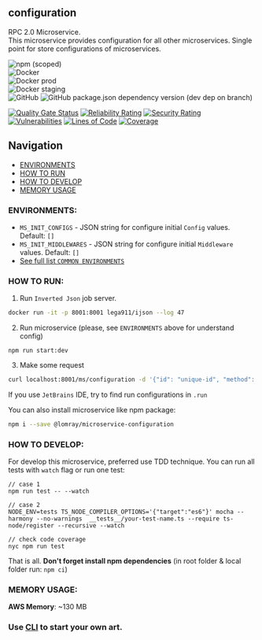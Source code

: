 configuration
-------------------

RPC 2.0 Microservice.   
This microservice provides configuration for all other microservices. Single point for store configurations of microservices.

![npm (scoped)](https://img.shields.io/npm/v/@lomray/microservice-configuration)  
![Docker](https://img.shields.io/npm/v/@lomray/microservice-configuration?label=docker)  
![Docker prod](https://img.shields.io/badge/Docker%20prod-%3Alatest-blue)  
![Docker staging](https://img.shields.io/badge/Docker%20staging-%3Alatest--staging-orange)    
![GitHub](https://img.shields.io/github/license/Lomray-Software/microservices)
![GitHub package.json dependency version (dev dep on branch)](https://img.shields.io/github/package-json/dependency-version/Lomray-Software/microservices/dev/typescript/staging)

[![Quality Gate Status](https://sonarcloud.io/api/project_badges/measure?project=microservice-configuration&metric=alert_status)](https://sonarcloud.io/summary/new_code?id=microservice-configuration)
[![Reliability Rating](https://sonarcloud.io/api/project_badges/measure?project=microservice-configuration&metric=reliability_rating)](https://sonarcloud.io/summary/new_code?id=microservice-configuration)
[![Security Rating](https://sonarcloud.io/api/project_badges/measure?project=microservice-configuration&metric=security_rating)](https://sonarcloud.io/summary/new_code?id=microservice-configuration)
[![Vulnerabilities](https://sonarcloud.io/api/project_badges/measure?project=microservice-configuration&metric=vulnerabilities)](https://sonarcloud.io/summary/new_code?id=microservice-configuration)
[![Lines of Code](https://sonarcloud.io/api/project_badges/measure?project=microservice-configuration&metric=ncloc)](https://sonarcloud.io/summary/new_code?id=microservice-configuration)
[![Coverage](https://sonarcloud.io/api/project_badges/measure?project=microservice-configuration&metric=coverage)](https://sonarcloud.io/summary/new_code?id=microservice-configuration)

## Navigation
- [ENVIRONMENTS](#environments)
- [HOW TO RUN](#how-to-run)
- [HOW TO DEVELOP](#how-to-develop)
- [MEMORY USAGE](#memory-usage)

### <a id="environments"></a>ENVIRONMENTS:
- `MS_INIT_CONFIGS` - JSON string for configure initial `Config` values. Default: `[]`
- `MS_INIT_MIDDLEWARES` - JSON string for configure initial `Middleware` values. Default: `[]`
- [See full list `COMMON ENVIRONMENTS`](https://github.com/Lomray-Software/microservice-helpers#common-environments)

### <a id="how-to-run"></a>HOW TO RUN:
1. Run `Inverted Json` job server.
```bash
docker run -it -p 8001:8001 lega911/ijson --log 47
```
2. Run microservice (please, see `ENVIRONMENTS` above for understand config)
```
npm run start:dev
```
3. Make some request
```bash
curl localhost:8001/ms/configuration -d '{"id": "unique-id", "method": "demo", "params": {}}'
```

If you use `JetBrains` IDE, try to find run configurations in `.run`

You can also install microservice like npm package:
```bash
npm i --save @lomray/microservice-configuration
```

### <a id="how-to-develop"></a>HOW TO DEVELOP:
For develop this microservice, preferred use TDD technique.
You can run all tests with `watch` flag or run one test:
```
// case 1
npm run test -- --watch

// case 2
NODE_ENV=tests TS_NODE_COMPILER_OPTIONS='{"target":"es6"}' mocha --harmony --no-warnings  __tests__/your-test-name.ts --require ts-node/register --recursive --watch

// check code coverage
nyc npm run test
```

That is all. **Don't forget install npm dependencies**
(in root folder & local folder run:  `npm ci`)

### <a id="memory-usage"></a>MEMORY USAGE:

__AWS Memory__: ~130 MB

### Use [CLI](https://github.com/Lomray-Software/microservices-cli) to start your own art.
